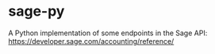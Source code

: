 # sage-py
A Python implementation of some endpoints in the Sage API: https://developer.sage.com/accounting/reference/
